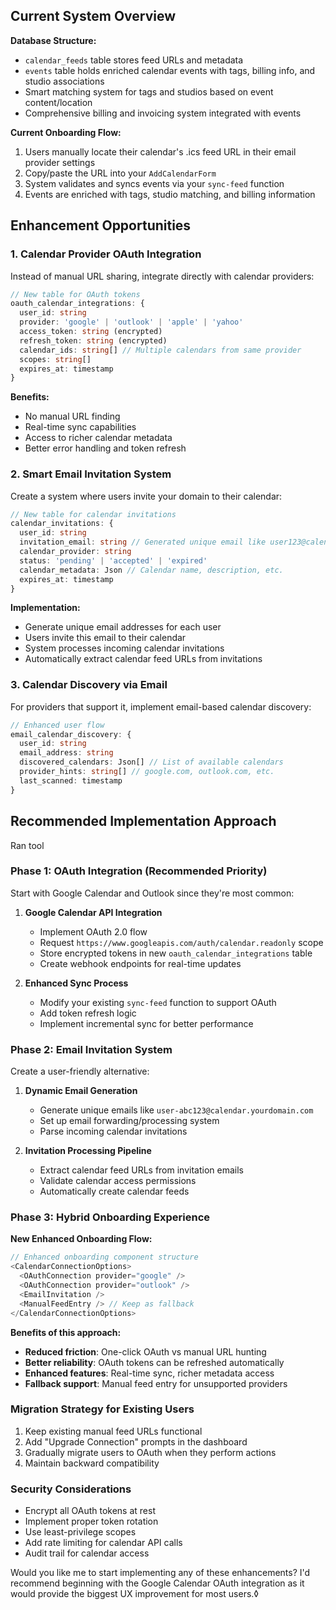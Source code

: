 ## Current System Overview

**Database Structure:**
- `calendar_feeds` table stores feed URLs and metadata
- `events` table holds enriched calendar events with tags, billing info, and studio associations
- Smart matching system for tags and studios based on event content/location
- Comprehensive billing and invoicing system integrated with events

**Current Onboarding Flow:**
1. Users manually locate their calendar's .ics feed URL in their email provider settings
2. Copy/paste the URL into your `AddCalendarForm`
3. System validates and syncs events via your `sync-feed` function
4. Events are enriched with tags, studio matching, and billing information

## Enhancement Opportunities

### 1. **Calendar Provider OAuth Integration**
Instead of manual URL sharing, integrate directly with calendar providers:

```typescript
// New table for OAuth tokens
oauth_calendar_integrations: {
  user_id: string
  provider: 'google' | 'outlook' | 'apple' | 'yahoo'
  access_token: string (encrypted)
  refresh_token: string (encrypted)
  calendar_ids: string[] // Multiple calendars from same provider
  scopes: string[]
  expires_at: timestamp
}
```

**Benefits:**
- No manual URL finding
- Real-time sync capabilities
- Access to richer calendar metadata
- Better error handling and token refresh

### 2. **Smart Email Invitation System**
Create a system where users invite your domain to their calendar:

```typescript
// New table for calendar invitations
calendar_invitations: {
  user_id: string
  invitation_email: string // Generated unique email like user123@calendarsync.yourdomain.com
  calendar_provider: string
  status: 'pending' | 'accepted' | 'expired'
  calendar_metadata: Json // Calendar name, description, etc.
  expires_at: timestamp
}
```

**Implementation:**
- Generate unique email addresses for each user
- Users invite this email to their calendar
- System processes incoming calendar invitations
- Automatically extract calendar feed URLs from invitations

### 3. **Calendar Discovery via Email**
For providers that support it, implement email-based calendar discovery:

```typescript
// Enhanced user flow
email_calendar_discovery: {
  user_id: string
  email_address: string
  discovered_calendars: Json[] // List of available calendars
  provider_hints: string[] // google.com, outlook.com, etc.
  last_scanned: timestamp
}
```

## Recommended Implementation Approach
Ran tool

### **Phase 1: OAuth Integration (Recommended Priority)**

Start with Google Calendar and Outlook since they're most common:

1. **Google Calendar API Integration**
   - Implement OAuth 2.0 flow
   - Request `https://www.googleapis.com/auth/calendar.readonly` scope
   - Store encrypted tokens in new `oauth_calendar_integrations` table
   - Create webhook endpoints for real-time updates

2. **Enhanced Sync Process**
   - Modify your existing `sync-feed` function to support OAuth
   - Add token refresh logic
   - Implement incremental sync for better performance

### **Phase 2: Email Invitation System**

Create a user-friendly alternative:

1. **Dynamic Email Generation**
   - Generate unique emails like `user-abc123@calendar.yourdomain.com`
   - Set up email forwarding/processing system
   - Parse incoming calendar invitations

2. **Invitation Processing Pipeline**
   - Extract calendar feed URLs from invitation emails
   - Validate calendar access permissions
   - Automatically create calendar feeds

### **Phase 3: Hybrid Onboarding Experience**

**New Enhanced Onboarding Flow:**

```typescript
// Enhanced onboarding component structure
<CalendarConnectionOptions>
  <OAuthConnection provider="google" />
  <OAuthConnection provider="outlook" />
  <EmailInvitation />
  <ManualFeedEntry /> // Keep as fallback
</CalendarConnectionOptions>
```

**Benefits of this approach:**
- **Reduced friction**: One-click OAuth vs manual URL hunting
- **Better reliability**: OAuth tokens can be refreshed automatically
- **Enhanced features**: Real-time sync, richer metadata access
- **Fallback support**: Manual feed entry for unsupported providers

### **Migration Strategy for Existing Users**

1. Keep existing manual feed URLs functional
2. Add "Upgrade Connection" prompts in the dashboard
3. Gradually migrate users to OAuth when they perform actions
4. Maintain backward compatibility

### **Security Considerations**

- Encrypt all OAuth tokens at rest
- Implement proper token rotation
- Use least-privilege scopes
- Add rate limiting for calendar API calls
- Audit trail for calendar access

Would you like me to start implementing any of these enhancements? I'd recommend beginning with the Google Calendar OAuth integration as it would provide the biggest UX improvement for most users.◊
